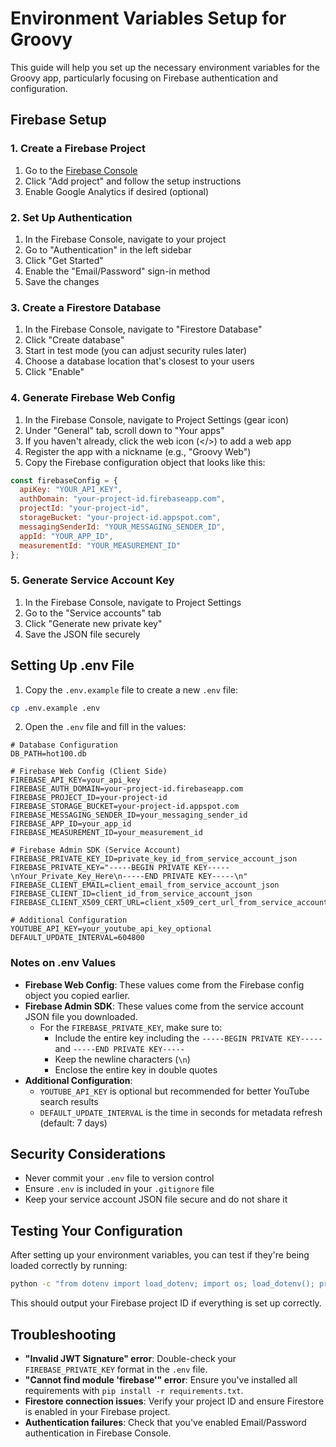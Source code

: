 # Environment Variables Setup for Groovy

This guide will help you set up the necessary environment variables for the Groovy app, particularly focusing on Firebase authentication and configuration.

## Firebase Setup

### 1. Create a Firebase Project
1. Go to the [Firebase Console](https://console.firebase.google.com/)
2. Click "Add project" and follow the setup instructions
3. Enable Google Analytics if desired (optional)

### 2. Set Up Authentication
1. In the Firebase Console, navigate to your project
2. Go to "Authentication" in the left sidebar
3. Click "Get Started"
4. Enable the "Email/Password" sign-in method
5. Save the changes

### 3. Create a Firestore Database
1. In the Firebase Console, navigate to "Firestore Database"
2. Click "Create database"
3. Start in test mode (you can adjust security rules later)
4. Choose a database location that's closest to your users
5. Click "Enable"

### 4. Generate Firebase Web Config
1. In the Firebase Console, navigate to Project Settings (gear icon)
2. Under "General" tab, scroll down to "Your apps"
3. If you haven't already, click the web icon (</>) to add a web app
4. Register the app with a nickname (e.g., "Groovy Web")
5. Copy the Firebase configuration object that looks like this:
```javascript
const firebaseConfig = {
  apiKey: "YOUR_API_KEY",
  authDomain: "your-project-id.firebaseapp.com",
  projectId: "your-project-id",
  storageBucket: "your-project-id.appspot.com",
  messagingSenderId: "YOUR_MESSAGING_SENDER_ID",
  appId: "YOUR_APP_ID",
  measurementId: "YOUR_MEASUREMENT_ID"
};
```

### 5. Generate Service Account Key
1. In the Firebase Console, navigate to Project Settings
2. Go to the "Service accounts" tab
3. Click "Generate new private key"
4. Save the JSON file securely

## Setting Up .env File

1. Copy the `.env.example` file to create a new `.env` file:
```bash
cp .env.example .env
```

2. Open the `.env` file and fill in the values:

```
# Database Configuration
DB_PATH=hot100.db

# Firebase Web Config (Client Side)
FIREBASE_API_KEY=your_api_key
FIREBASE_AUTH_DOMAIN=your-project-id.firebaseapp.com
FIREBASE_PROJECT_ID=your-project-id
FIREBASE_STORAGE_BUCKET=your-project-id.appspot.com
FIREBASE_MESSAGING_SENDER_ID=your_messaging_sender_id
FIREBASE_APP_ID=your_app_id
FIREBASE_MEASUREMENT_ID=your_measurement_id

# Firebase Admin SDK (Service Account)
FIREBASE_PRIVATE_KEY_ID=private_key_id_from_service_account_json
FIREBASE_PRIVATE_KEY="-----BEGIN PRIVATE KEY-----\nYour_Private_Key_Here\n-----END PRIVATE KEY-----\n"
FIREBASE_CLIENT_EMAIL=client_email_from_service_account_json
FIREBASE_CLIENT_ID=client_id_from_service_account_json
FIREBASE_CLIENT_X509_CERT_URL=client_x509_cert_url_from_service_account_json

# Additional Configuration
YOUTUBE_API_KEY=your_youtube_api_key_optional
DEFAULT_UPDATE_INTERVAL=604800
```

### Notes on .env Values

- **Firebase Web Config**: These values come from the Firebase config object you copied earlier.
- **Firebase Admin SDK**: These values come from the service account JSON file you downloaded.
  - For the `FIREBASE_PRIVATE_KEY`, make sure to:
    - Include the entire key including the `-----BEGIN PRIVATE KEY-----` and `-----END PRIVATE KEY-----`
    - Keep the newline characters (`\n`)
    - Enclose the entire key in double quotes
- **Additional Configuration**:
  - `YOUTUBE_API_KEY` is optional but recommended for better YouTube search results
  - `DEFAULT_UPDATE_INTERVAL` is the time in seconds for metadata refresh (default: 7 days)

## Security Considerations

- Never commit your `.env` file to version control
- Ensure `.env` is included in your `.gitignore` file
- Keep your service account JSON file secure and do not share it

## Testing Your Configuration

After setting up your environment variables, you can test if they're being loaded correctly by running:

```bash
python -c "from dotenv import load_dotenv; import os; load_dotenv(); print(f'Project ID: {os.getenv(\"FIREBASE_PROJECT_ID\")}')"
```

This should output your Firebase project ID if everything is set up correctly.

## Troubleshooting

- **"Invalid JWT Signature" error**: Double-check your `FIREBASE_PRIVATE_KEY` format in the `.env` file.
- **"Cannot find module 'firebase'" error**: Ensure you've installed all requirements with `pip install -r requirements.txt`.
- **Firestore connection issues**: Verify your project ID and ensure Firestore is enabled in your Firebase project.
- **Authentication failures**: Check that you've enabled Email/Password authentication in Firebase Console. 